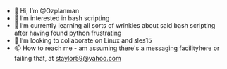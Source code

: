 - 👋 Hi, I’m @Ozplanman
- 👀 I’m interested in bash scripting
- 🌱 I’m currently learning all sorts of wrinkles about said bash scripting after having found python frustrating
- 💞️ I’m looking to collaborate on Linux and sles15
- 📫 How to reach me - am assuming there's a messaging facilityhere or failing that, at staylor59@yahoo.com

<!---
Ozplanman/Ozplanman is a ✨ special ✨ repository because its `README.md` (this file) appears on your GitHub profile.
You can click the Preview link to take a look at your changes.
--->
